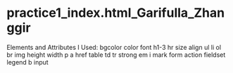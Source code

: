 # practice1_index.html_Garifulla_Zhanggir
Elements and Attributes I Used:
bgcolor
color
font
h1-3
hr
size
align
ul
li
ol
br
img
height
width
p
a
href
table
td
tr
strong
em
i
mark
form
action
fieldset
legend
b
input
